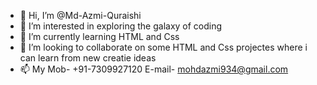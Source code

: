- 👋 Hi, I’m @Md-Azmi-Quraishi
- 👀 I’m interested in exploring the galaxy of coding
- 🌱 I’m currently learning HTML and Css
- 💞️ I’m looking to collaborate on some HTML and Css projectes where i can learn from new creatie ideas
- 📫 My Mob- +91-7309927120 E-mail- mohdazmi934@gmail.com

<!---
Md-Azmi-Quraishi/Md-Azmi-Quraishi is a ✨ special ✨ repository because its `README.md` (this file) appears on your GitHub profile.
You can click the Preview link to take a look at your changes.
--->
